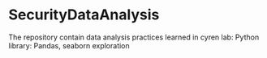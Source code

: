 # SecurityDataAnalysis
The repository contain data analysis practices learned in cyren lab: Python library: Pandas, seaborn exploration
